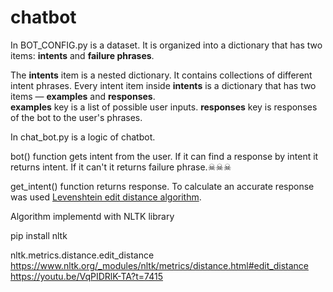 # chatbot


In BOT_CONFIG.py is a dataset.  It is organized into a dictionary that has two items: **intents** and **failure phrases**.

The **intents** item is a nested dictionary. It contains collections of different intent phrases. 
Every intent item inside **intents** is a dictionary that has two items — **examples** and **responses**.  
**examples** key is a list of possible user inputs. **responses** key is responses of the bot to the user's phrases.

In chat_bot.py is a logic of chatbot.

bot() function gets intent from the user. If it can find a response by intent it returns intent. If it can't it returns failure phrase.☠☠☠


get_intent() function returns response. To calculate an accurate response was used [Levenshtein edit distance algorithm](https://en.wikipedia.org/wiki/Edit_distance).

Algorithm implementd with NLTK library

  pip install nltk

nltk.metrics.distance.edit_distance
https://www.nltk.org/_modules/nltk/metrics/distance.html#edit_distance
https://youtu.be/VqPIDRlK-TA?t=7415
